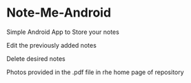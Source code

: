 # Note-Me-Android

Simple Android App to Store your notes 

Edit the previously added notes 

Delete desired notes 

Photos provided in the .pdf file in rhe home page of repository 
